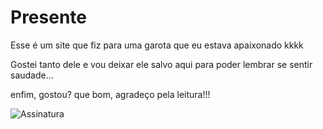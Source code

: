 # Presente

Esse é um site que fiz para uma garota que eu estava apaixonado kkkk

Gostei tanto dele e vou deixar ele salvo aqui para poder lembrar se sentir saudade...

enfim, gostou? que bom, agradeço pela leitura!!!

![Assinatura](https://user-images.githubusercontent.com/98966014/204165846-a5e27076-9d53-4461-a8c4-1551d9e9744b.png)
